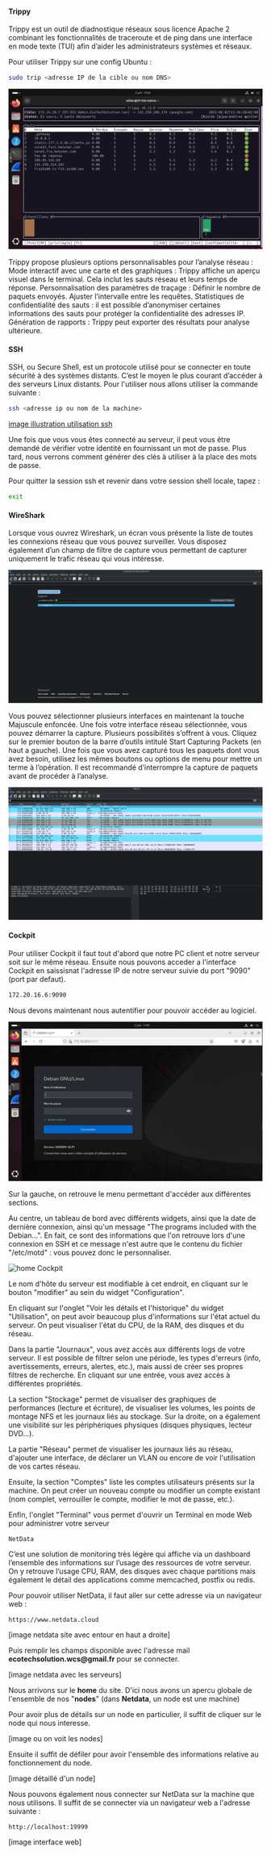 #### Trippy

Trippy est un outil de diadnostique réseaux sous licence Apache 2 combinant les fonctionnalités de traceroute et de ping dans une interface en mode texte (TUI) afin d’aider les administrateurs systèmes et réseaux.

Pour utiliser Trippy sur une config Ubuntu :

```bash
sudo trip <adresse IP de la cible ou nom DNS>
```


![capture ecran trippy](/Ressources/Emplacement_libre_2/trippy.png)



Trippy propose plusieurs options personnalisables pour l’analyse réseau :
Mode interactif avec une carte et des graphiques :
Trippy affiche un aperçu visuel dans le terminal. Cela inclut les sauts réseau et leurs temps de réponse.
Personnalisation des paramètres de traçage :
Définir le nombre de paquets envoyés.
Ajuster l’intervalle entre les requêtes.
Statistiques de confidentialité des sauts : il est possible d’anonymiser certaines informations des sauts pour protéger la confidentialité des adresses IP.
Génération de rapports : Trippy peut exporter des résultats pour analyse ultérieure.


#### SSH

SSH, ou Secure Shell, est un protocole utilisé pour se connecter en toute sécurité à des systèmes distants. C’est le moyen le plus courant d’accéder à des serveurs Linux distants.
Pour l'utiliser nous allons utiliser la commande suivante :

```bash
ssh <adresse ip ou nom de la machine>
```

[image illustration utilisation ssh](Ressources/Emplacement_libre_2/ssh.png)

Une fois que vous vous êtes connecté au serveur, il peut vous être demandé de vérifier votre identité en fournissant un mot de passe. Plus tard, nous verrons comment générer des clés à utiliser à la place des mots de passe.

Pour quitter la session ssh et revenir dans votre session shell locale, tapez :
```bash
exit
```



#### WireShark

Lorsque vous ouvrez Wireshark, un écran vous présente la liste de toutes les connexions réseau que vous pouvez surveiller. Vous disposez également d’un champ de filtre de capture vous permettant de capturer uniquement le trafic réseau qui vous intéresse.

![image ouverture de wireshark](Ressources/Emplacement_libre_2/wireshark_home.png)

Vous pouvez sélectionner plusieurs interfaces en maintenant la touche Majuscule enfoncée. Une fois votre interface réseau sélectionnée, vous pouvez démarrer la capture. Plusieurs possibilités s’offrent à vous. Cliquez sur le premier bouton de la barre d’outils intitulé Start Capturing Packets (en haut a gauche).
Une fois que vous avez capturé tous les paquets dont vous avez besoin, utilisez les mêmes boutons ou options de menu pour mettre un terme à l’opération. Il est recommandé d’interrompre la capture de paquets avant de procéder à l’analyse.

![image sur fin de capture réseau](Ressources/Emplacement_libre_2/wireshark_lecture_paquets.png)





#### Cockpit

Pour utiliser Cockpit il faut tout d'abord que notre PC client et notre serveur soit sur le même réseau.
Ensuite nous pouvons acceder a l'interface Cockpit en saissisnat l'adresse IP de notre serveur suivie du port "9090" (port par defaut).

```bash
172.20.16.6:9090
```
Nous devons maintenant nous autentifier pour pouvoir accéder au logiciel.

![image interface web Cockpit](Ressources/Emplacement_libre_2/Cockpit_login.png)

Sur la gauche, on retrouve le menu permettant d'accéder aux différentes sections.

Au centre, un tableau de bord avec différents widgets, ainsi que la date de dernière connexion, ainsi qu'un message "The programs included with the Debian...". En fait, ce sont des informations que l'on retrouve lors d'une connexion en SSH et ce message n'est autre que le contenu du fichier "/etc/motd" : vous pouvez donc le personnaliser.

![home Cockpit]()

Le nom d'hôte du serveur est modifiable à cet endroit, en cliquant sur le bouton "modifier" au sein du widget "Configuration".

En cliquant sur l'onglet "Voir les détails et l'historique" du widget "Utilisation", on peut avoir beaucoup plus d'informations sur l'état actuel du serveur. On peut visualiser l'état du CPU, de la RAM, des disques et du réseau.

Dans la partie "Journaux", vous avez accès aux différents logs de votre serveur. Il est possible de filtrer selon une période, les types d'erreurs (info, avertissements, erreurs, alertes, etc.), mais aussi de créer ses propres filtres de recherche. En cliquant sur une entrée, vous avez accès à différentes propriétés.

La section "Stockage" permet de visualiser des graphiques de performances (lecture et écriture), de visualiser les volumes, les points de montage NFS et les journaux liés au stockage. Sur la droite, on a également une visibilité sur les périphériques physiques (disques physiques, lecteur DVD...).

La partie "Réseau" permet de visualiser les journaux liés au réseau, d'ajouter une interface, de déclarer un VLAN ou encore de voir l'utilisation de vos cartes réseau.

Ensuite, la section "Comptes" liste les comptes utilisateurs présents sur la machine. On peut créer un nouveau compte ou modifier un compte existant (nom complet, verrouiller le compte, modifier le mot de passe, etc.).

Enfin, l'onglet "Terminal" vous permet d'ouvrir un Terminal en mode Web pour administrer votre serveur



    NetData

C’est une solution de monitoring très légère qui affiche via un dashboard l’ensemble des informations sur l’usage des ressources de votre serveur. On y retrouve l’usage CPU, RAM, des disques avec chaque partitions mais également le détail des applications comme memcached, postfix ou redis.

Pour pouvoir utiliser NetData, il faut aller sur cette adresse via un navigateur web :

```
https://www.netdata.cloud
```

[image netdata site avec entour en haut a droite]

Puis remplir les champs disponible avec l'adresse mail __ecotechsolution.wcs@gmail.fr__ pour se connecter.

[image netdata avec les serveurs]

Nous arrivons sur le **home** du site. D'ici nous avons un apercu globale de l'ensemble de nos "__nodes__" (dans **Netdata**, un node est une machine)

Pour avoir plus de détails sur un node en particulier, il suffit de cliquer sur le node qui nous interesse.

[image ou on voit les nodes]

Ensuite il suffit de défiler pour avoir l'ensemble des informations relative au fonctionnement du node.

[image détaillé d'un node]

Nous pouvons également nous connecter sur NetData sur la machine que nous utilisons. Il suffit de se connecter via un navigateur web a l'adresse suivante :

```
http://localhost:19999
```

[image interface web]
